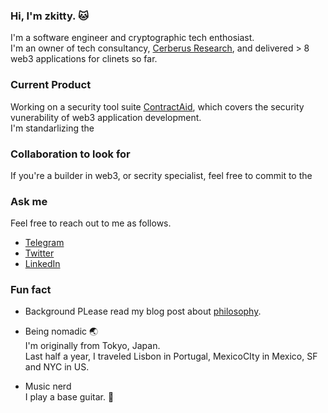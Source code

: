 ### Hi, I'm zkitty. 🐱

I'm a software engineer and cryptographic tech enthosiast.  
I'm an owner of tech consultancy, [Cerberus Research](https://0xcerberus.io), and delivered > 8 web3 applications for clinets so far.

### Current Product 

Working on a security tool suite [ContractAid](https://contractaid.io), which covers the security vunerability of web3 application development.  
I'm standarlizing the 


### Collaboration to look for

If you're a builder in web3, or secrity specialist, feel free to commit to the  

### Ask me

Feel free to reach out to me as follows.
- [Telegram](https://t.me/suricata3838)
- [Twitter](https://twitter.com/suricata3838)
- [LinkedIn]()



### Fun fact
- Background
PLease read my blog post about [philosophy](https://zkitty.me/from-theory-to-delivery).


- Being nomadic 🌏  
I'm originally from Tokyo, Japan.  
Last half a year, I traveled Lisbon in Portugal, MexicoCIty in Mexico, SF and NYC in US.
  
- Music nerd   
I play a base guitar. 🎸

<!--
**zk1tty/zk1tty** is a ✨ _special_ ✨ repository because its `README.md` (this file) appears on your GitHub profile.

Here are some ideas to get you started:

- 🔭 I’m currently working on ...
- 🌱 I’m currently learning ...
- 👯 I’m looking to collaborate on ...
- 🤔 I’m looking for help with ...
- 💬 Ask me about ...
- 📫 How to reach me: ...
- 😄 Pronouns: ...
- ⚡ Fun fact: ...
-->
